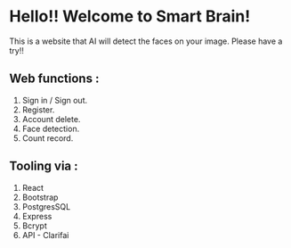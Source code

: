# Hello!! Welcome to Smart Brain!

This is a website that AI will detect the faces on your image. Please have a try!!

## Web functions : 
1. Sign in / Sign out.
2. Register.
3. Account delete.
4. Face detection.
5. Count record.


## Tooling via : 
1. React
2. Bootstrap
3. PostgresSQL
4. Express 
5. Bcrypt
6. API - Clarifai

